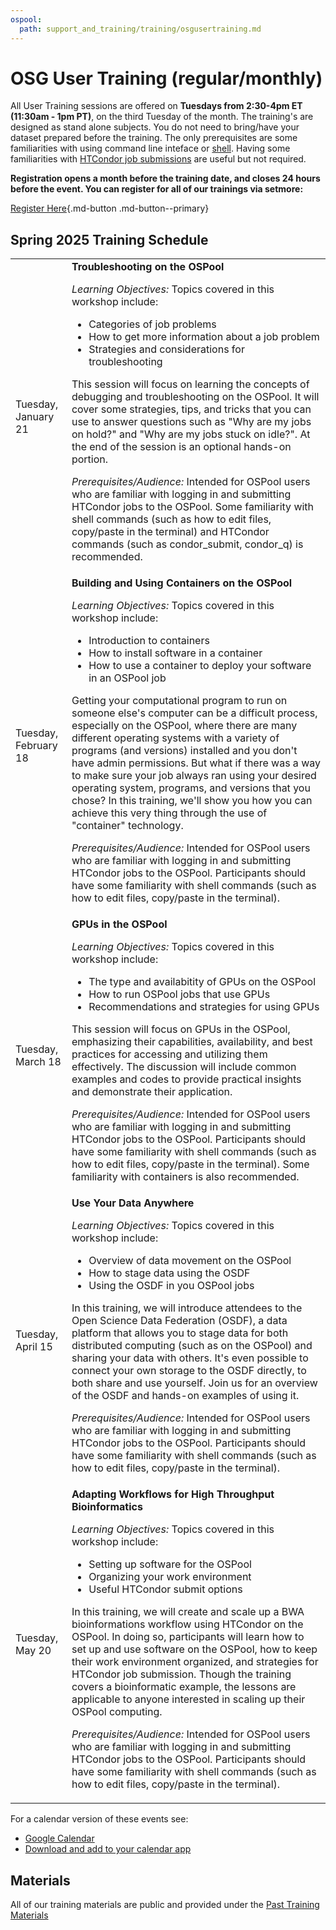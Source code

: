 ```yaml
---
ospool:
  path: support_and_training/training/osgusertraining.md
---
```


OSG User Training (regular/monthly) 
====================================

All User Training sessions are offered on **Tuesdays from 2:30-4pm ET (11:30am - 1pm PT)**, on the third Tuesday of the month. The training's are designed as stand alone subjects. You do not need to bring/have your dataset prepared before the training. The only prerequisites are some familiarities with using command line inteface or [shell](https://swcarpentry.github.io/shell-novice/). Having some familiarities with [HTCondor job submissions](https://portal.osg-htc.org/documentation/htc_workloads/workload_planning/htcondor_job_submission/) are useful but not required.  

**Registration opens a month before the training date, and closes 24 hours before the event. You can register for all of our trainings via setmore:**

<!-- <font size="15">[Register Here](https://osgfacilitation.setmore.com/#classes)</font> -->
[Register Here](https://osgfacilitation.setmore.com/#classes){.md-button .md-button--primary}

## Spring 2025 Training Schedule

<!-- Template for adding training row to the following table

  <tr>
      <td> Tuesday, __DATE_OF_TRAINING__</td>
      <td><b>__TITLE_OF_TRAINING__</b>
        <p><i>Learning Objectives:</i> Topics covered in this workshop include:</p>
        <ul>
            <li>__TOPIC_1__
            <li>__TOPIC_2__
            <li>__TOPIC_3__
        </ul>
        <p>__TRAINING_DESCRIPTION__</b></p>
        <p><i>Prerequisites/Audience:</i> __PREREQUISITES__</p>
      </td>
  </tr>

-->

<table>
  <tr>
      <td>Tuesday, January 21</td>
      <td><b>Troubleshooting on the OSPool</b>
        <p><i>Learning Objectives:</i> Topics covered in this workshop include:</p>
        <ul>
            <li>Categories of job problems
            <li>How to get more information about a job problem
            <li>Strategies and considerations for troubleshooting
        </ul>
        <p>This session will focus on learning the concepts of debugging and troubleshooting on the OSPool. It will cover some strategies, tips, and tricks that you can use to answer questions such as "Why are my jobs on hold?" and "Why are my jobs stuck on idle?". At the end of the session is an optional hands-on portion.</b></p>
        <p><i>Prerequisites/Audience:</i> Intended for OSPool users who are familiar with logging in and submitting HTCondor jobs to the OSPool. Some familiarity with shell commands (such as how to edit files, copy/paste in the terminal) and HTCondor commands (such as condor_submit, condor_q) is recommended.</p>
      </td>
  </tr>
  <tr>
      <td>Tuesday, February 18</td>
      <td><b>Building and Using Containers on the OSPool</b>
        <p><i>Learning Objectives:</i> Topics covered in this workshop include:</p>
        <ul>
            <li>Introduction to containers
            <li>How to install software in a container
            <li>How to use a container to deploy your software in an OSPool job
        </ul>
        <p>Getting your computational program to run on someone else's computer can be a difficult process, especially on the OSPool, where there are many different operating systems with a variety of programs (and versions) installed and you don't have admin permissions. But what if there was a way to make sure your job always ran using your desired operating system, programs, and versions that you chose? In this training, we'll show you how you can achieve this very thing through the use of "container" technology.</b></p>
        <p><i>Prerequisites/Audience:</i> Intended for OSPool users who are familiar with logging in and submitting HTCondor jobs to the OSPool. Participants should have some familiarity with shell commands (such as how to edit files, copy/paste in the terminal).</p>
      </td>
  </tr>
  <tr>
      <td>Tuesday, March 18</td>
      <td><b>GPUs in the OSPool</b>
        <p><i>Learning Objectives:</i> Topics covered in this workshop include:</p>
        <ul>
            <li>The type and availabitity of GPUs on the OSPool
            <li>How to run OSPool jobs that use GPUs
            <li>Recommendations and strategies for using GPUs
        </ul>
        <p>This session will focus on GPUs in the OSPool, emphasizing their capabilities, availability, and best practices for accessing and utilizing them effectively. The discussion will include common examples and codes to provide practical insights and demonstrate their application.</b></p>
        <p><i>Prerequisites/Audience:</i> Intended for OSPool users who are familiar with logging in and submitting HTCondor jobs to the OSPool. Participants should have some familiarity with shell commands (such as how to edit files, copy/paste in the terminal). Some familiarity with containers is also recommended.</p>
      </td>
  </tr>
  <tr>
      <td>Tuesday, April 15</td>
      <td><b>Use Your Data Anywhere</b>
        <p><i>Learning Objectives:</i> Topics covered in this workshop include:</p>
        <ul>
            <li>Overview of data movement on the OSPool
            <li>How to stage data using the OSDF
            <li>Using the OSDF in you OSPool jobs
        </ul>
        <p>In this training, we will introduce attendees to the Open Science Data Federation (OSDF), a data platform that allows you to stage data for both distributed computing (such as on the OSPool) and sharing your data with others. It's even possible to connect your own storage to the OSDF directly, to both share and use yourself. Join us for an overview of the OSDF and hands-on examples of using it. </b></p>
        <p><i>Prerequisites/Audience:</i> Intended for OSPool users who are familiar with logging in and submitting HTCondor jobs to the OSPool. Participants should have some familiarity with shell commands (such as how to edit files, copy/paste in the terminal).</p>
      </td>
  </tr>
  <tr>
      <td>Tuesday, May 20</td>
      <td><b>Adapting Workflows for High Throughput Bioinformatics</b>
        <p><i>Learning Objectives:</i> Topics covered in this workshop include:</p>
        <ul>
            <li>Setting up software for the OSPool
            <li>Organizing your work environment
            <li>Useful HTCondor submit options
        </ul>
        <p>In this training, we will create and scale up a BWA bioinformations workflow using HTCondor on the OSPool. In doing so, participants will learn how to set up and use software on the OSPool, how to keep their work environment organized, and strategies for HTCondor job submission. Though the training covers a bioinformatic example, the lessons are applicable to anyone interested in scaling up their OSPool computing.</b></p>
        <p><i>Prerequisites/Audience:</i> Intended for OSPool users who are familiar with logging in and submitting HTCondor jobs to the OSPool. Participants should have some familiarity with shell commands (such as how to edit files, copy/paste in the terminal).</p>
      </td>
  </tr>
</table>

For a calendar version of these events see:

* [Google Calendar](https://calendar.google.com/calendar/embed?src=c_f786e9455a56e4b1ea7aca0d15c88178fd0e309e92c3cf4767c268ea3e2fc884%40group.calendar.google.com&ctz=America%2FChicago)
* [Download and add to your calendar app](https://calendar.google.com/calendar/ical/c_f786e9455a56e4b1ea7aca0d15c88178fd0e309e92c3cf4767c268ea3e2fc884%40group.calendar.google.com/public/basic.ics)

## Materials

All of our training materials are public and provided under the [Past Training Materials](../materials/)

